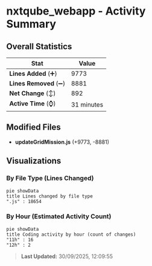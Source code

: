 # nxtqube_webapp - Activity Summary 

## Overall Statistics

| Stat                   | Value                                                             |
| ---------------------- | ----------------------------------------------------------------- |
| **Lines Added** (➕)   | 9773                                          |
| **Lines Removed** (➖) | 8881                                        |
| **Net Change** (↕)    | 892                |
| **Active Time** (⌚)   | 31 minutes |


## Modified Files
- **updateGridMission.js** (+9773, -8881)

## Visualizations

### By File Type (Lines Changed)

```mermaid
pie showData
title Lines changed by file type
".js" : 18654
```

### By Hour (Estimated Activity Count)

```mermaid
pie showData
title Coding activity by hour (count of changes)
"11h" : 16
"12h" : 2
```


> **Last Updated:** 30/09/2025, 12:09:55